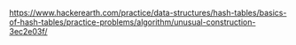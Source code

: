 https://www.hackerearth.com/practice/data-structures/hash-tables/basics-of-hash-tables/practice-problems/algorithm/unusual-construction-3ec2e03f/
